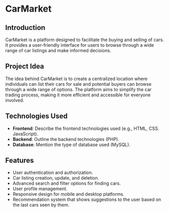 # CarMarket

## Introduction
CarMarket is a platform designed to facilitate the buying and selling of cars. It provides a user-friendly interface for users to browse through a wide range of car listings and make informed decisions.

## Project Idea
The idea behind CarMarket is to create a centralized location where individuals can list their cars for sale and potential buyers can browse through a wide range of options. The platform aims to simplify the car trading process, making it more efficient and accessible for everyone involved.

## Technologies Used
- **Frontend**: Describe the frontend technologies used (e.g., HTML, CSS. JavaScript).
- **Backend**: Outline the backend technologies (PHP).
- **Database**: Mention the type of database used (MySQL).

## Features
- User authentication and authorization.
- Car listing creation, update, and deletion.
- Advanced search and filter options for finding cars.
- User profile management.
- Responsive design for mobile and desktop platforms.
- Recommendation system that shows suggestions to the user based on the last cars seen by them.
